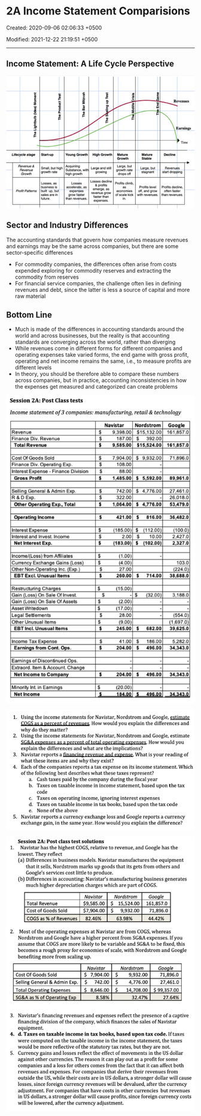 # 2A Income Statement Comparisions

Created: 2020-09-06 02:06:33 +0500

Modified: 2021-12-22 21:19:51 +0500

---

## Income Statement: A Life Cycle Perspective

![image](media/Accounting-for-Finance_2A-Income-Statement-Comparisions-image1.jpg)

## Sector and Industry Differences

The accounting standards that govern how companies measure revenues and earnings may be the same across companies, but there are some sector-specific differences
-   For commodity companies, the differences often arise from costs expended exploring for commodity reserves and extracting the commodity from reserves
-   For financial service companies, the challenge often lies in defining revenues and debt, since the latter is less a source of capital and more raw material

## Bottom Line
-   Much is made of the differences in accounting standards around the world and across businesses, but the reality is that accounting standards are converging across the world, rather than diverging
-   While revenues come in different forms for different companies and operating expenses take varied forms, the end game with gross profit, operating and net income remains the same, i.e., to measure profits are different levels
-   In theory, you should be therefore able to compare these numbers across companies, but in practice, accounting inconsistencies in how the expenses get measured and categorized can create problems

![image](media/Accounting-for-Finance_2A-Income-Statement-Comparisions-image2.jpg)

![image](media/Accounting-for-Finance_2A-Income-Statement-Comparisions-image3.jpg)

![image](media/Accounting-for-Finance_2A-Income-Statement-Comparisions-image4.jpg)


